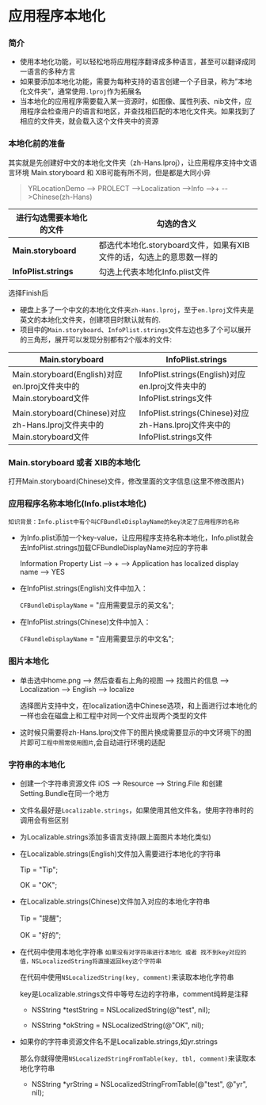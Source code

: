 # 应用程序本地化

### 简介
  * 使用本地化功能，可以轻松地将应用程序翻译成多种语言，甚至可以翻译成同一语言的多种方言
  * 如果要添加本地化功能，需要为每种支持的语言创建一个子目录，称为”本地化文件夹”，通常使用`.lproj`作为拓展名
  * 当本地化的应用程序需要载入某一资源时，如图像、属性列表、nib文件，应用程序会检查用户的语言和地区，并查找相匹配的本地化文件夹。如果找到了相应的文件夹，就会载入这个文件夹中的资源
  
### 本地化前的准备
其实就是先创建好中文的本地化文件夹（zh-Hans.lproj），让应用程序支持中文语言环境
Main.storyboard 和 XIB可能有所不同，但是都是大同小异

> YRLocationDemo --> PROLECT -->Localization -->Info -->+ -->Chinese(zh-Hans)

进行勾选需要本地化的文件 | 勾选的含义
----|----
**Main.storyboard** | 都选代本地化.storyboard文件，如果有XIB文件的话，勾选上的意思数一样的
**InfoPlist.strings** | 勾选上代表本地化Info.plist文件

选择Finish后

+ 硬盘上多了一个中文的本地化文件夹`zh-Hans.lproj`，至于`en.lproj`文件夹是英文的本地化文件夹，创建项目时默认就有的.
+ 项目中的`Main.storyboard`、`InfoPlist.strings`文件左边也多了个可以展开的三角形，展开可以发现分别都有2个版本的文件:

Main.storyboard | InfoPlist.strings
----|----
Main.storyboard(English)对应en.lproj文件夹中的Main.storyboard文件 |InfoPlist.strings(English)对应en.lproj文件夹中的InfoPlist.strings文件
Main.storyboard(Chinese)对应zh-Hans.lproj文件夹中的Main.storyboard文件 | InfoPlist.strings(Chinese)对应zh-Hans.lproj文件夹中的InfoPlist.strings文件

### Main.storyboard 或者 XIB的本地化
打开Main.storyboard(Chinese)文件，修改里面的文字信息(这里不修改图片)


### 应用程序名称本地化(Info.plist本地化)
`知识背景：Info.plist中有个叫CFBundleDisplayName的key决定了应用程序的名称`

+ 为Info.plist添加一个key-value，让应用程序支持名称本地化，Info.plist就会去InfoPlist.strings加载CFBundleDisplayName对应的字符串

	Information Property List --> + --> Application has localized display name --> YES
	
+ 在InfoPlist.strings(English)文件中加入：

	`CFBundleDisplayName` = "应用需要显示的英文名";
	
+ 在InfoPlist.strings(Chinese)文件中加入：

	`CFBundleDisplayName` = "应用需要显示的中文名";
	

### 图片本地化

+ 单击选中home.png --> 然后查看右上角的视图 --> 找图片的信息 --> Localization --> English --> localize
	
	选择图片支持中文，在localization选中Chinese选项，和上面进行过本地化的一样也会在磁盘上和工程中对同一个文件出现两个类型的文件
+ 这时候只需要将zh-Hans.lproj文件下的图片换成需要显示的中文环境下的图片即可`工程中照常使用图片`,会自动进行环境的适配

### 字符串的本地化

+ 创建一个字符串资源文件
	iOS --> Resource --> String.File  和创建Setting.Bundle在同一个地方
	
+ 文件名最好是`Localizable.strings`，如果使用其他文件名，使用字符串时的调用会有些区别

+ 为Localizable.strings添加多语言支持(跟上面图片本地化类似)

+ 在Localizable.strings(English)文件加入需要进行本地化的字符串

	Tip = "Tip";
	
	OK = "OK";
	
+ 在Localizable.strings(Chinese)文件加入对应的本地化字符串
	
	Tip = "提醒";
	
	OK = "好的";

+ 在代码中使用本地化字符串 `如果没有对字符串进行本地化 或者 找不到key对应的值，NSLocalizedString将直接返回key这个字符串`

	在代码中使用`NSLocalizedString(key, comment)`来读取本地化字符串
	
	key是Localizable.strings文件中等号左边的字符串，comment纯粹是注释
	
	- NSString *testString = NSLocalizedString(@"test", nil);
	
    - NSString *okString = NSLocalizedString(@"OK", nil);
	
	
+ 如果你的字符串资源文件名不是Localizable.strings,如yr.strings

	那么你就得使用`NSLocalizedStringFromTable(key, tbl, comment)`来读取本地化字符串
	
	- NSString *yrString = NSLocalizedStringFromTable(@"test", @"yr", nil);
